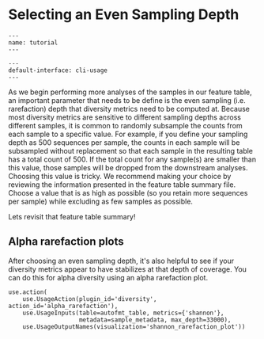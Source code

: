 # Selecting an Even Sampling Depth
```{usage-scope}
---
name: tutorial
---
```

```{usage-selector}
---
default-interface: cli-usage
---
```

As we begin performing more analyses of the samples in our feature table, an
important parameter that needs to be define is the even sampling (i.e.
rarefaction) depth that diversity metrics need to be computed at. Because most
diversity metrics are sensitive to different sampling depths across different
samples, it is common to randomly subsample the counts from each sample to a
specific value. For example, if you define your sampling depth as 500 sequences
per sample, the counts in each sample will be subsampled without replacement so
that each sample in the resulting table has a total count of 500. If the total
count for any sample(s) are smaller than this value, those samples will be
dropped from the downstream analyses. Choosing this value is tricky. We
recommend making your choice by reviewing the information presented in the
feature table summary file. Choose a value that is as high as possible (so you
retain more sequences per sample) while excluding as few samples as possible.

Lets revisit that feature table summary! 

## Alpha rarefaction plots

After choosing an even sampling depth, it's also helpful to see if your
diversity metrics appear to have stabilizes at that depth of coverage. You can
do this for alpha diversity using an alpha rarefaction plot.

```{usage}
use.action(
    use.UsageAction(plugin_id='diversity', action_id='alpha_rarefaction'),
    use.UsageInputs(table=autofmt_table, metrics={'shannon'},
                    metadata=sample_metadata, max_depth=33000),
    use.UsageOutputNames(visualization='shannon_rarefaction_plot'))
```
